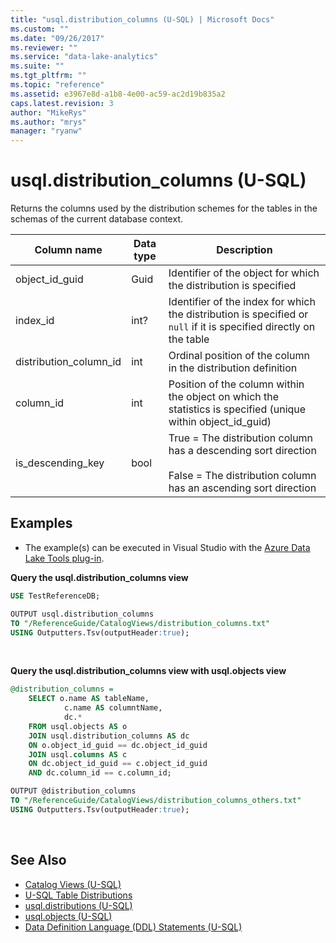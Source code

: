 ```yaml
---
title: "usql.distribution_columns (U-SQL) | Microsoft Docs"
ms.custom: ""
ms.date: "09/26/2017"
ms.reviewer: ""
ms.service: "data-lake-analytics"
ms.suite: ""
ms.tgt_pltfrm: ""
ms.topic: "reference"
ms.assetid: e3967e8d-a1b8-4e00-ac59-ac2d19b835a2
caps.latest.revision: 3
author: "MikeRys"
ms.author: "mrys"
manager: "ryanw"
---
```


# usql.distribution_columns (U-SQL)
Returns the columns used by the distribution schemes for the tables in the schemas of the current database context.

Column name  |Data type  |Description  
---------|---------|---------
object_id_guid     |Guid         |Identifier of the object for which the distribution is specified         
index_id     |int?         |Identifier of the index for which the distribution is specified or `null` if it is specified directly on the table         
distribution_column_id     |int         |Ordinal position of the column in the distribution definition         
column_id     |int         |Position of the column within the object on which the statistics is specified (unique within object_id_guid)         
is_descending_key     |bool         |True = The distribution column has a descending sort direction<br><br> False = The distribution column has an ascending sort direction  

## Examples
- The example(s) can be executed in Visual Studio with the [Azure Data Lake Tools plug-in](https://www.microsoft.com/download/details.aspx?id=49504).  

**Query the usql.distribution_columns view**
```sql
USE TestReferenceDB;

OUTPUT usql.distribution_columns
TO "/ReferenceGuide/CatalogViews/distribution_columns.txt"
USING Outputters.Tsv(outputHeader:true);
```
<br />

**Query the usql.distribution_columns view with usql.objects view**
```sql
@distribution_columns =
    SELECT o.name AS tableName,
            c.name AS columntName,
            dc.*
    FROM usql.objects AS o
    JOIN usql.distribution_columns AS dc
    ON o.object_id_guid == dc.object_id_guid
    JOIN usql.columns AS c
    ON dc.object_id_guid == c.object_id_guid
    AND dc.column_id == c.column_id;

OUTPUT @distribution_columns
TO "/ReferenceGuide/CatalogViews/distribution_columns_others.txt"
USING Outputters.Tsv(outputHeader:true);  
```
<br />

## See Also
* [Catalog Views (U-SQL)](catalog-views-u-sql.md)
* [U-SQL Table Distributions ](create-table-u-sql-creating-a-table-with-schema.md#dis_sch)
* [usql.distributions (U-SQL)](usql-distributions-u-sql.md) 
* [usql.objects (U-SQL)](usql-objects-u-sql.md)
* [Data Definition Language (DDL) Statements (U-SQL)](data-definition-language-ddl-statements-u-sql.md)
